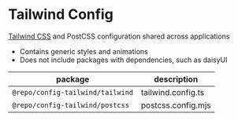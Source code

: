 # Tailwind Config

[Tailwind CSS](https://tailwindcss.com/) and PostCSS configuration shared across applications

-   Contains generic styles and animations
-   Does not include packages with dependencies, such as daisyUI

| package                          | description        |
| -------------------------------- | ------------------ |
| `@repo/config-tailwind/tailwind` | tailwind.config.ts |
| `@repo/config-tailwind/postcss`  | postcss.config.mjs |
